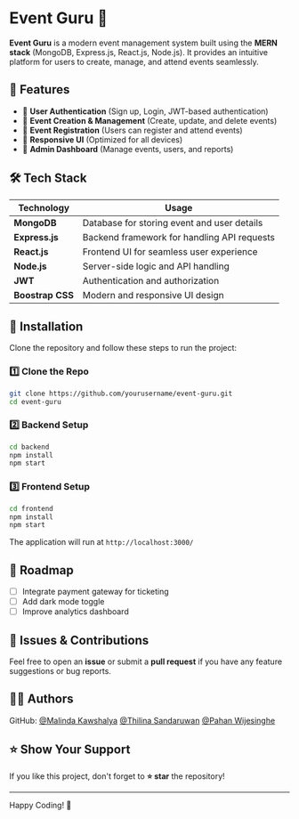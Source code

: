 # Event Guru 🎉

**Event Guru** is a modern event management system built using the **MERN stack** (MongoDB, Express.js, React.js, Node.js). It provides an intuitive platform for users to create, manage, and attend events seamlessly.

## 🚀 Features

- 🔹 **User Authentication** (Sign up, Login, JWT-based authentication)
- 🔹 **Event Creation & Management** (Create, update, and delete events)
- 🔹 **Event Registration** (Users can register and attend events)
- 🔹 **Responsive UI** (Optimized for all devices)
- 🔹 **Admin Dashboard** (Manage events, users, and reports)

## 🛠️ Tech Stack

| Technology    | Usage |
|--------------|--------------------------------------------------|
| **MongoDB**  | Database for storing event and user details |
| **Express.js** | Backend framework for handling API requests |
| **React.js** | Frontend UI for seamless user experience |
| **Node.js** | Server-side logic and API handling |
| **JWT** | Authentication and authorization |
| **Boostrap CSS** | Modern and responsive UI design |


## 🔧 Installation

Clone the repository and follow these steps to run the project:

### 1️⃣ Clone the Repo
```sh
git clone https://github.com/yourusername/event-guru.git
cd event-guru
```

### 2️⃣ Backend Setup
```sh
cd backend
npm install
npm start
```

### 3️⃣ Frontend Setup
```sh
cd frontend
npm install
npm start
```

The application will run at `http://localhost:3000/`



## 📌 Roadmap

- [ ] Integrate payment gateway for ticketing
- [ ] Add dark mode toggle
- [ ] Improve analytics dashboard

## 🐛 Issues & Contributions

Feel free to open an **issue** or submit a **pull request** if you have any feature suggestions or bug reports.

## 👨‍💻 Authors

GitHub: [@Malinda Kawshalya](https://github.com/yourusername)  [@Thilina Sandaruwan](https://github.com/tsandaruwan) [@Pahan Wijesinghe](https://github.com/pahan1311)

## ⭐ Show Your Support

If you like this project, don't forget to **⭐ star** the repository!

---

Happy Coding! 🚀

